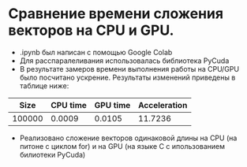  # Сравнение времени сложения векторов на CPU и GPU.
 - .ipynb был написан с помощью Google Colab
 - Для расспаралеливания использовалась библиотека PyCuda
 - В результате замеров времени выполнения работы на CPU/GPU было посчитано ускрение. Результаты изменений приведены в таблице ниже:
<table>
<thead>
<tr><th>Size</th><th>CPU time</th><th>GPU time</th><th>Acceleration</th></tr>
</thead>
<tbody>
<tr><td>100000</td><td> 0.0009</td><td>0.0105</td><td>11.7236</td></tr>
</tbody>
</table>

 - Реализовано сложение векторов одинаковой длины на CPU (на питоне с циклом for) и на GPU (на языке C с ипользованием билиотеки PyCuda)
